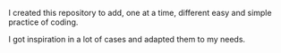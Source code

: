 I created this repository to add, one at a time, different easy and simple practice of coding.

I got inspiration in a lot of cases and adapted them to my needs.


